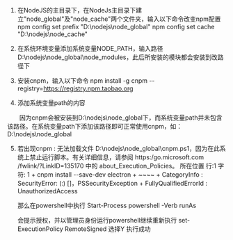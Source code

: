 1. 在NodeJS的主目录下，在NodeJs主目录下建立"node_global"及"node_cache"两个文件夹，输入以下命令改变npm配置
	npm config set prefix "D:\nodejs\node_global"
	npm config set cache "D:\nodejs\node_cache"

2. 在系统环境变量添加系统变量NODE_PATH，输入路径D:\nodejs\node_global\node_modules，此后所安装的模块都会安装到改路径下

3. 安装cnpm，输入以下命令
	npm install -g cnpm --registry=https://registry.npm.taobao.org

4. 添加系统变量path的内容

　　因为cnpm会被安装到D:\nodejs\node_global下，而系统变量path并未包含该路径。在系统变量path下添加该路径即可正常使用cnpm，如：
	D:\nodejs\node_global

5. 若出现cnpm : 无法加载文件 D:\nodejs\node_global\cnpm.ps1，因为在此系统上禁止运行脚本。有关详细信息，请参阅 https:/go.microsoft.com /fwlink/?LinkID=135170 中的 about_Execution_Policies。 所在位置 行:1 字符: 1 + cnpm install --save-dev electron + ~~~~ + CategoryInfo : SecurityError: (:) []，PSSecurityException + FullyQualifiedErrorId : UnauthorizedAccess

	那么在powershell中执行
		Start-Process powershell -Verb runAs

	会提示授权，并以管理员身份运行powershell继续重新执行
		set-ExecutionPolicy RemoteSigned
	选择Y
	执行成功
